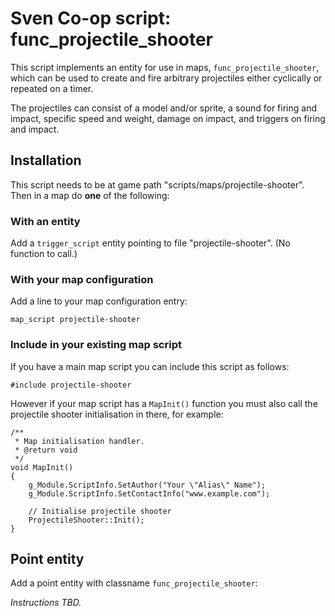 # Sven Co-op script: func_projectile_shooter

This script implements an entity for use in maps, `func_projectile_shooter`, which can be used to create and fire arbitrary projectiles either cyclically or repeated on a timer.

The projectiles can consist of a model and/or sprite, a sound for firing and impact, specific speed and weight, damage on impact, and triggers on firing and impact.

## Installation

This script needs to be at game path "scripts/maps/projectile-shooter". Then in a map do **one** of the following:

### With an entity

Add a `trigger_script` entity pointing to file "projectile-shooter". (No function to call.)

### With your map configuration

Add a line to your map configuration entry:

```
map_script projectile-shooter
```

### Include in your existing map script

If you have a main map script you can include this script as follows:

```
#include projectile-shooter
```

However if your map script has a `MapInit()` function you must also call the projectile shooter initialisation in there, for example:

```
/**
 * Map initialisation handler.
 * @return void
 */
void MapInit()
{
    g_Module.ScriptInfo.SetAuthor("Your \"Alias\" Name");
    g_Module.ScriptInfo.SetContactInfo("www.example.com");

    // Initialise projectile shooter
    ProjectileShooter::Init();
}
```

## Point entity

Add a point entity with classname `func_projectile_shooter`:

*Instructions TBD.*

